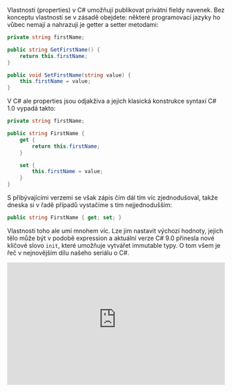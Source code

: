 <!-- dcterms:title = C# pro mírně pokročilé: Vlastnosti vlastností -->
<!-- dcterms:abstract = Některé programovací jazyky se bez vlastností (properties) docela dobře obejdou. Ale v C# jsou od samého počátku a jejich zápis se s každou verzí zjednodušuje. Hodí se to, protože se mění kód který píšeme. Nově často místo funkčního kódu píšeme modely a tam se rychlé vytváření vlastností hodí. -->
<!-- dcterms:creator = Michal Altair Valášek -->
<!-- x4w:pictureUrl = /perex-pictures/20210909-csharp-properties.jpg -->
<!-- x4w:pictureWidth = 150 -->
<!-- x4w:pictureHeight = 150 -->
<!-- x4w:coverUrl = /cover-pictures/20210909-csharp-properties.jpg-->
<!-- x4w:category = Z-TECH -->
<!-- x4w:category = IT -->
<!-- x4w:serial = C# pro mírně pokročilé -->
<!-- dcterms:date = 2021-09-09 -->

Vlastnosti (properties) v C# umožňují publikovat privátní fieldy navenek. Bez konceptu vlastností se v zásadě obejdete: některé programovací jazyky ho vůbec nemají a nahrazují je getter a setter metodami:

```cs
private string firstName;

public string GetFirstName() {
    return this.firstName;
}

public void SetFirstName(string value) {
    this.firstName = value;
}
```

V C# ale properties jsou odjakživa a jejich klasická konstrukce syntaxí C# 1.0 vypadá takto:

```cs
private string firstName;

public string FirstName {
    get {
        return this.firstName;
    }

    set {
        this.firstName = value;
    }
}
```

S přibývajícími verzemi se však zápis čím dál tím víc zjednodušoval, takže dneska si v řadě případů vystačíme s tím nejjednodušším:

```cs
public string FirstName { get; set; }
```

Vlastnosti toho ale umí mnohem víc. Lze jim nastavit výchozí hodnoty, jejich tělo může být v podobě expression a aktuální verze C# 9.0 přinesla nové klíčové slovo `init`, které umožňuje vytvářet immutable typy. O tom všem je řeč v nejnovějším dílu našeho seriálu o C#.

<div style="position:relative;padding-top:56.25%;">
  <iframe src="https://www.youtube-nocookie.com/embed/ev_keTCImlk" frameborder="0" allowfullscreen allow="accelerometer; autoplay; encrypted-media; gyroscope; picture-in-picture" style="position:absolute;top:0;left:0;width:100%;height:100%;"></iframe>
</div>
